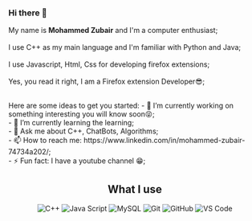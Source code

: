 ### Hi there 👋

My name is **Mohammed Zubair** and I'm a computer enthusiast;</br></br>
I use C++ as my main language and I'm familiar with Python and Java;</br></br>
I use Javascript, Html, Css for developing firefox extensions;</br></br>
Yes, you read it right, I am a Firefox extension Developer😎;</br></br>

<!--
**Mohammed535-o/Mohammed535-o** is a ✨ _special_ ✨ repository because its `README.md` (this file) appears on your GitHub profile.--!>

Here are some ideas to get you started:

- 🔭 I’m currently working on something interesting you will know soon😝;</br>
- 🌱 I’m currently learning the learning;</br>
- 💬 Ask me about C++, ChatBots, Algorithms; </br>
- 📫 How to reach me: https://www.linkedin.com/in/mohammed-zubair-74734a202/;</br>
- ⚡ Fun fact: I have a youtube channel 😁;</br>


<h2 align="center">What I use</h2>

<p align="center">
    <img src="https://img.shields.io/badge/-C++-00599C?style=for-the-badge&logo=c%2B%2B&logoColor=white" alt="C++">
    <img src="https://img.shields.io/badge/-JavaScript-F7DF1E?style=for-the-badge&logo=javascript&logoColor=white" alt="Java Script">
    <img src="https://img.shields.io/badge/-MySQL-4479A1?style=for-the-badge&logo=mysql&logoColor=white" alt="MySQL">
    <img src="https://img.shields.io/badge/-Git-F05032?style=for-the-badge&logo=git&logoColor=white" alt="Git">
    <img src="https://img.shields.io/badge/-Github-181717?style=for-the-badge&logo=github&logoColor=white" alt="GitHub">
    <img src="https://img.shields.io/badge/-VS_Code-007ACC?style=for-the-badge&logo=visual-studio-code&logoColor=white" alt="VS Code">
</p>
